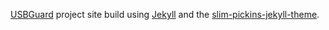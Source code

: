 [USBGuard](https://github.com/USBGuard/usbguard) project site build using [Jekyll](http://jekyllrb.com) and the [slim-pickins-jekyll-theme](https://github.com/chrisanthropic/slim-pickins-jekyll-theme).
